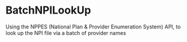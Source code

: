 # BatchNPILookUp
Using the NPPES (National Plan &amp; Provider Enumeration System) API, to look up the NPI file via a batch of provider names 
